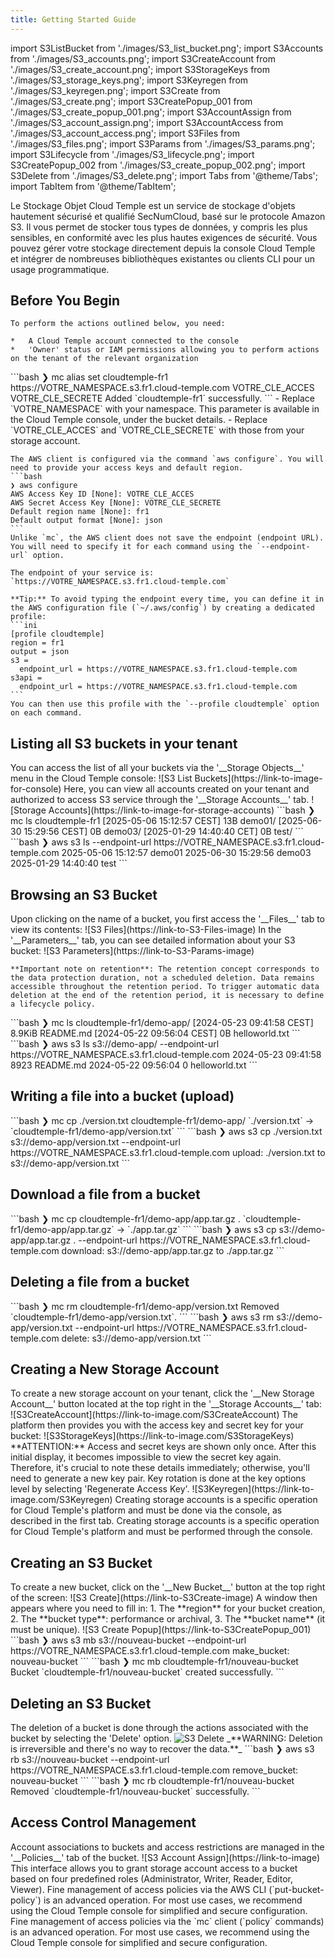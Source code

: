 ```yaml
---
title: Getting Started Guide
---
```

import S3ListBucket from './images/S3_list_bucket.png';
import S3Accounts from './images/S3_accounts.png';
import S3CreateAccount from './images/S3_create_account.png';
import S3StorageKeys from './images/S3_storage_keys.png';
import S3Keyregen from './images/S3_keyregen.png';
import S3Create from './images/S3_create.png';
import S3CreatePopup_001 from './images/S3_create_popup_001.png';
import S3AccountAssign from './images/S3_account_assign.png';
import S3AccountAccess from './images/S3_account_access.png';
import S3Files from './images/S3_files.png';
import S3Params from './images/S3_params.png';
import S3Lifecycle from './images/S3_lifecycle.png';
import S3CreatePopup_002 from './images/S3_create_popup_002.png';
import S3Delete from './images/S3_delete.png';
import Tabs from '@theme/Tabs';
import TabItem from '@theme/TabItem';

Le Stockage Objet Cloud Temple est un service de stockage d'objets hautement sécurisé et qualifié SecNumCloud, basé sur le protocole Amazon S3. Il vous permet de stocker tous types de données, y compris les plus sensibles, en conformité avec les plus hautes exigences de sécurité. Vous pouvez gérer votre stockage directement depuis la console Cloud Temple et intégrer de nombreuses bibliothèques existantes ou clients CLI pour un usage programmatique.

## Before You Begin

<Tabs>
  <TabItem value="Console Cloud Temple" label="Console Cloud Temple" default>

    To perform the actions outlined below, you need:

    *   A Cloud Temple account connected to the console
    *   'Owner' status or IAM permissions allowing you to perform actions on the tenant of the relevant organization

  </TabItem>
  <TabItem value="MC CLI" label="MC CLI">
    ```bash
    ❯ mc alias set cloudtemple-fr1 https://VOTRE_NAMESPACE.s3.fr1.cloud-temple.com VOTRE_CLE_ACCES VOTRE_CLE_SECRETE
    Added `cloudtemple-fr1` successfully.
    ```
    - Replace `VOTRE_NAMESPACE` with your namespace. This parameter is available in the Cloud Temple console, under the bucket details.
    - Replace `VOTRE_CLE_ACCES` and `VOTRE_CLE_SECRETE` with those from your storage account.

  </TabItem>
  <TabItem value="AWS CLI" label="AWS CLI">

    The AWS client is configured via the command `aws configure`. You will need to provide your access keys and default region.
    ```bash
    ❯ aws configure
    AWS Access Key ID [None]: VOTRE_CLE_ACCES
    AWS Secret Access Key [None]: VOTRE_CLE_SECRETE
    Default region name [None]: fr1
    Default output format [None]: json
    ```
    Unlike `mc`, the AWS client does not save the endpoint (endpoint URL). You will need to specify it for each command using the `--endpoint-url` option.

    The endpoint of your service is: `https://VOTRE_NAMESPACE.s3.fr1.cloud-temple.com`

    **Tip:** To avoid typing the endpoint every time, you can define it in the AWS configuration file (`~/.aws/config`) by creating a dedicated profile:
    ```ini
    [profile cloudtemple]
    region = fr1
    output = json
    s3 =
      endpoint_url = https://VOTRE_NAMESPACE.s3.fr1.cloud-temple.com
    s3api =
      endpoint_url = https://VOTRE_NAMESPACE.s3.fr1.cloud-temple.com
    ```
    You can then use this profile with the `--profile cloudtemple` option on each command.


  </TabItem>

</Tabs>

## Listing all S3 buckets in your tenant

<Tabs>
  <TabItem value="Console Cloud Temple" label="Console Cloud Temple" default>
    You can access the list of all your buckets via the '__Storage Objects__' menu in the Cloud Temple console:
    ![S3 List Buckets](https://link-to-image-for-console)
    Here, you can view all accounts created on your tenant and authorized to access S3 service through the '__Storage Accounts__' tab.
    ![Storage Accounts](https://link-to-image-for-storage-accounts)
  </TabItem>
  <TabItem value="MC CLI" label="MC CLI">
    ```bash
    ❯ mc ls cloudtemple-fr1
    [2025-05-06 15:12:57 CEST]     13B demo01/
    [2025-06-30 15:29:56 CEST]      0B demo03/
    [2025-01-29 14:40:40 CET]      0B test/
    ```
  </TabItem>
  <TabItem value="AWS CLI" label="AWS CLI">
    ```bash
    ❯ aws s3 ls --endpoint-url https://VOTRE_NAMESPACE.s3.fr1.cloud-temple.com
    2025-05-06 15:12:57 demo01
    2025-06-30 15:29:56 demo03
    2025-01-29 14:40:40 test
    ```
  </TabItem>

</Tabs>

## Browsing an S3 Bucket
<Tabs>
  <TabItem value="Console Cloud Temple" label="Console Cloud Temple" default>
    Upon clicking on the name of a bucket, you first access the '__Files__' tab to view its contents:
    ![S3 Files](https://link-to-S3-Files-image)
    In the '__Parameters__' tab, you can see detailed information about your S3 bucket:
    ![S3 Parameters](https://link-to-S3-Params-image)

    **Important note on retention**: The retention concept corresponds to the data protection duration, not a scheduled deletion. Data remains accessible throughout the retention period. To trigger automatic data deletion at the end of the retention period, it is necessary to define a lifecycle policy.
  </TabItem>
  <TabItem value="MC CLI" label="MC CLI">
    ```bash
    ❯ mc ls cloudtemple-fr1/demo-app/
    [2024-05-23 09:41:58 CEST] 8.9KiB README.md
    [2024-05-22 09:56:04 CEST]      0B helloworld.txt
    ```
  </TabItem>

  <TabItem value="AWS CLI" label="AWS CLI">
    ```bash
    ❯ aws s3 ls s3://demo-app/ --endpoint-url https://VOTRE_NAMESPACE.s3.fr1.cloud-temple.com
    2024-05-23 09:41:58       8923 README.md
    2024-05-22 09:56:04          0 helloworld.txt
    ```
  </TabItem>

</Tabs>

## Writing a file into a bucket (upload)
<Tabs>
  <TabItem value="MC CLI" label="MC CLI" default>
    ```bash
    ❯ mc cp ./version.txt cloudtemple-fr1/demo-app/
    `./version.txt` -> `cloudtemple-fr1/demo-app/version.txt`
    ```
  </TabItem>

  <TabItem value="AWS CLI" label="AWS CLI">
    ```bash
    ❯ aws s3 cp ./version.txt s3://demo-app/version.txt --endpoint-url https://VOTRE_NAMESPACE.s3.fr1.cloud-temple.com
    upload: ./version.txt to s3://demo-app/version.txt
    ```
  </TabItem>

</Tabs>

## Download a file from a bucket
<Tabs>
  <TabItem value="MC CLI" label="MC CLI" default>
    ```bash
    ❯ mc cp cloudtemple-fr1/demo-app/app.tar.gz .
    `cloudtemple-fr1/demo-app/app.tar.gz` -> `./app.tar.gz`
    ```
  </TabItem>

  <TabItem value="AWS CLI" label="AWS CLI">
    ```bash
    ❯ aws s3 cp s3://demo-app/app.tar.gz . --endpoint-url https://VOTRE_NAMESPACE.s3.fr1.cloud-temple.com
    download: s3://demo-app/app.tar.gz to ./app.tar.gz
    ```
  </TabItem>

</Tabs>

## Deleting a file from a bucket
<Tabs>
  <TabItem value="MC CLI" label="MC CLI" default>
    ```bash
    ❯ mc rm cloudtemple-fr1/demo-app/version.txt
    Removed `cloudtemple-fr1/demo-app/version.txt`.
    ```
  </TabItem>

  <TabItem value="AWS CLI" label="AWS CLI">
    ```bash
    ❯ aws s3 rm s3://demo-app/version.txt --endpoint-url https://VOTRE_NAMESPACE.s3.fr1.cloud-temple.com
    delete: s3://demo-app/version.txt
    ```
  </TabItem>

</Tabs>

## Creating a New Storage Account
<Tabs>
  <TabItem value="Console Cloud Temple" label="Console Cloud Temple" default>
    To create a new storage account on your tenant, click the '__New Storage Account__' button located at the top right in the '__Storage Accounts__' tab:
    ![S3CreateAccount](https://link-to-image.com/S3CreateAccount)
    The platform then provides you with the access key and secret key for your bucket:
    ![S3StorageKeys](https://link-to-image.com/S3StorageKeys)
    **ATTENTION:** Access and secret keys are shown only once. After this initial display, it becomes impossible to view the secret key again. Therefore, it's crucial to note these details immediately; otherwise, you'll need to generate a new key pair.
    Key rotation is done at the key options level by selecting 'Regenerate Access Key'.
    ![S3Keyregen](https://link-to-image.com/S3Keyregen)
  </TabItem>
  <TabItem value="AWS CLI" label="AWS CLI">
    Creating storage accounts is a specific operation for Cloud Temple's platform and must be done via the console, as described in the first tab.
  </TabItem>
  <TabItem value="MC CLI" label="MC CLI">
    Creating storage accounts is a specific operation for Cloud Temple's platform and must be performed through the console.
  </TabItem>
</Tabs>

## Creating an S3 Bucket
<Tabs>
  <TabItem value="Console Cloud Temple" label="Console Cloud Temple" default>
    To create a new bucket, click on the '__New Bucket__' button at the top right of the screen:
    ![S3 Create](https://link-to-S3Create-image)
    A window then appears where you need to fill in:
    1. The **region** for your bucket creation,
    2. The **bucket type**: performance or archival,
    3. The **bucket name** (it must be unique).
    ![S3 Create Popup](https://link-to-S3CreatePopup_001)
  </TabItem>
  <TabItem value="AWS CLI" label="AWS CLI">
    ```bash
    ❯ aws s3 mb s3://nouveau-bucket --endpoint-url https://VOTRE_NAMESPACE.s3.fr1.cloud-temple.com
    make_bucket: nouveau-bucket
    ```
  </TabItem>
  <TabItem value="MC CLI" label="MC CLI">
    ```bash
    ❯ mc mb cloudtemple-fr1/nouveau-bucket
    Bucket `cloudtemple-fr1/nouveau-bucket` created successfully.
    ```
  </TabItem>
</Tabs>

## Deleting an S3 Bucket
<Tabs>
  <TabItem value="Console Cloud Temple" label="Console Cloud Temple" default>
    The deletion of a bucket is done through the actions associated with the bucket by selecting the 'Delete' option.
    <img src={S3Delete} alt="S3 Delete" />
    _**WARNING: Deletion is irreversible and there's no way to recover the data.**_
  </TabItem>
  <TabItem value="AWS CLI" label="AWS CLI">
    ```bash
    ❯ aws s3 rb s3://nouveau-bucket --endpoint-url https://VOTRE_NAMESPACE.s3.fr1.cloud-temple.com
    remove_bucket: nouveau-bucket
    ```
  </TabItem>
  <TabItem value="MC CLI" label="MC CLI">
    ```bash
    ❯ mc rb cloudtemple-fr1/nouveau-bucket
    Removed `cloudtemple-fr1/nouveau-bucket` successfully.
    ```
  </TabItem>
</Tabs>

## Access Control Management
<Tabs>
  <TabItem value="Console Cloud Temple" label="Console Cloud Temple" default>
    Account associations to buckets and access restrictions are managed in the '__Policies__' tab of the bucket.
    ![S3 Account Assign](https://link-to-image)
    This interface allows you to grant storage account access to a bucket based on four predefined roles (Administrator, Writer, Reader, Editor, Viewer).
  </TabItem>
  <TabItem value="AWS CLI" label="AWS CLI">
    Fine management of access policies via the AWS CLI (`put-bucket-policy`) is an advanced operation. For most use cases, we recommend using the Cloud Temple console for simplified and secure configuration.
  </TabItem>
  <TabItem value="MC CLI" label="MC CLI">
    Fine management of access policies via the `mc` client (`policy` commands) is an advanced operation. For most use cases, we recommend using the Cloud Temple console for simplified and secure configuration.
  </TabItem>
</Tabs>
